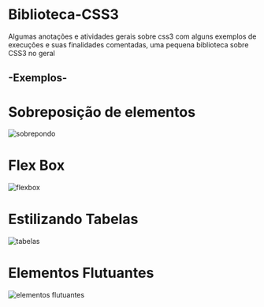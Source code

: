 # Biblioteca-CSS3
Algumas anotações e atividades gerais sobre css3 com alguns exemplos de execuções e suas finalidades comentadas, uma pequena biblioteca sobre CSS3 no geral

## -Exemplos-
# Sobreposição de elementos
![sobrepondo](https://user-images.githubusercontent.com/86329011/204065391-a25fae92-ca93-4286-82e7-294c025f91fe.PNG)
# Flex Box
![flexbox](https://user-images.githubusercontent.com/86329011/204065395-9c7a93db-0514-49f8-a092-0292a50b2d88.PNG)
# Estilizando Tabelas
![tabelas](https://user-images.githubusercontent.com/86329011/204065402-8dda4e5d-44b4-44a4-a25c-bc66e2d4dc88.PNG)
# Elementos Flutuantes
![elementos flutuantes](https://user-images.githubusercontent.com/86329011/204065409-5557f38c-37bf-4abe-95e0-12fbc03ddf7b.PNG)
